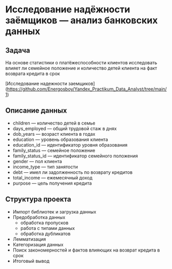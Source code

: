 # Исследование надёжности заёмщиков — анализ банковских данных
## Задача
На основе статистики о платёжеспособности клиентов исследовать влияет ли семейное положение и количество детей клиента на факт возврата кредита в срок

[Исследование надежности  заемщиков] (https://github.com/Energosboy/Yandex_Practikum_Data_Analyst/tree/main/1)


## Описание данных
- children — количество детей в семье
- days_employed — общий трудовой стаж в днях
- dob_years — возраст клиента в годах
- education — уровень образования клиента
- education_id — идентификатор уровня образования
- family_status — семейное положение
- family_status_id — идентификатор семейного положения
- gender — пол клиента
- income_type — тип занятости
- debt — имел ли задолженность по возврату кредитов
- total_income — ежемесячный доход
- purpose — цель получения кредита
## Структура проекта
- Импорт библиотек и загрузка данных
- Предобработка данных
   - обработка пропусков
   - работа с типами данных
   - обработка дубликатов
- Лемматизация
- Категоризация данных
- Поиск закономерностей и фактов влияющих на возврат кредита в срок
- Итоговый вывод
